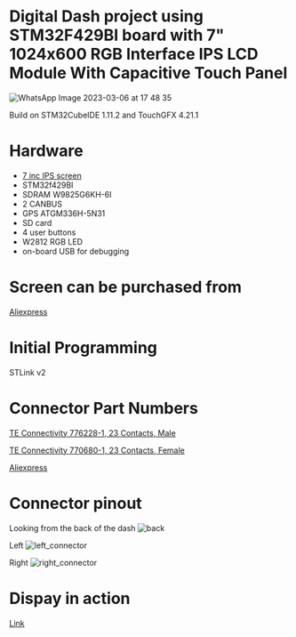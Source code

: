 # Digital Dash project using STM32F429BI board with 7" 1024x600 RGB Interface IPS LCD Module With Capacitive Touch Panel

![WhatsApp Image 2023-03-06 at 17 48 35](https://user-images.githubusercontent.com/12942077/223524854-5e433ace-8e8b-40de-b243-9b33b157df4b.jpeg)


Build on STM32CubeIDE 1.11.2 and TouchGFX 4.21.1

# Hardware

* [7 inc IPS screen](http://www.lcdwiki.com/7.0inch_RGB_Display)
* STM32f429BI
* SDRAM W9825G6KH-6I
* 2 CANBUS
* GPS ATGM336H-5N31
* SD card
* 4 user buttons
* W2812 RGB LED
* on-board USB for debugging

# Screen can be purchased from 

[Aliexpress](https://www.aliexpress.com/item/1005004132012896.html?spm=a2g0o.order_list.order_list_main.206.2e321802ua6xF9)

# Initial Programming

STLink v2

# Connector Part Numbers

[TE Connectivity 776228-1, 23 Contacts,  Male](https://www.mouser.co.uk/ProductDetail/TE-Connectivity/776228-1?qs=YqNA2qefETD31MBKizKIJw%3D%3D)

[TE Connectivity 770680-1, 23 Contacts,  Female](https://www.mouser.co.uk/ProductDetail/TE-Connectivity/770680-1?qs=VZ9FDhhp7SlzrSvV9U4a0A%3D%3D)

[Aliexpress](https://www.aliexpress.com/item/1005002928233144.html?spm=a2g0o.order_list.order_list_main.329.2e321802ua6xF9)

# Connector pinout

Looking from the back of the dash
![back](https://user-images.githubusercontent.com/12942077/223533654-92d001a3-146c-4abf-9319-0453434004cc.png)

Left
![left_connector](https://user-images.githubusercontent.com/12942077/223532623-71afa31b-5c37-4b8b-8fe8-a2cdf9893196.png)

Right
![right_connector](https://user-images.githubusercontent.com/12942077/223532640-d616144e-3f50-43a5-acf2-b9abf488b4c5.png)

# Dispay in action

[Link](https://github.com/opelpanfan/car-dash-7/blob/main/Hardware/photos/VID-20230227-WA0005.mp4)


